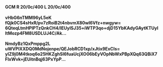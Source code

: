#### GCM R 20/0c/400 L 20/0c/400
**vHbG6nTMM96yL5eK**<br/>**fQjk0CS4sHxR/pv7zRoiB2t4nbvmX80wl6Vfz+nwgyw=**<br/>**6QteqLtmHPlPTzQnkCH4/lEUyISJ35+iWTP3qo+djD15YbKAdyGAytKTUylltMozp4FM8USDLUJ4C/Ak...**<br/><br/>
**NmdyBz1QxPmppg2L**<br/>**uWVPIXXDQ0MdNojenpe/QEJobRCD1xp/xJtix9ExCIs=**<br/>**yIZ9j0M4tkoq6o25HKZghSl6fuaUcjXO06bEyVOpNbWxPBpXQq63QBiX7FlxWvk+jEUitnBqj63PxYpP...**